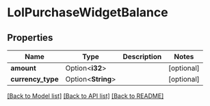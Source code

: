 # LolPurchaseWidgetBalance

## Properties

Name | Type | Description | Notes
------------ | ------------- | ------------- | -------------
**amount** | Option<**i32**> |  | [optional]
**currency_type** | Option<**String**> |  | [optional]

[[Back to Model list]](../README.md#documentation-for-models) [[Back to API list]](../README.md#documentation-for-api-endpoints) [[Back to README]](../README.md)


